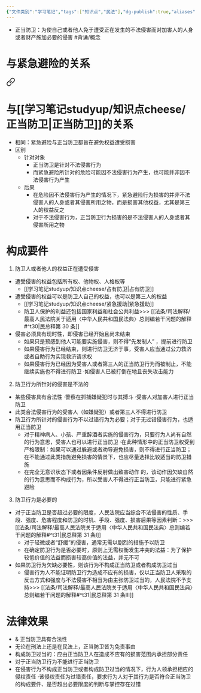 ```yaml
---
{"文件类别":"学习笔记","tags":["知识点","民法"],"dg-publish":true,"aliases":["紧急防卫"],"permalink":"/学习笔记studyup/知识点cheese/正当防卫/","dgPassFrontmatter":true,"created":"2024-09-17T15:16:29.784+08:00","updated":"2024-10-25T12:42:09.955+08:00"}
---
```


- 正当防卫：为使自己或者他人免于遭受正在发生的不法侵害而对加害人的人身或者财产施加必要的侵害 #背诵/概念 
# 与紧急避险的关系

<div class="transclusion internal-embed is-loaded"><a class="markdown-embed-link" href="/studyup/cheese//#" aria-label="Open link"><svg xmlns="http://www.w3.org/2000/svg" width="24" height="24" viewBox="0 0 24 24" fill="none" stroke="currentColor" stroke-width="2" stroke-linecap="round" stroke-linejoin="round" class="svg-icon lucide-link"><path d="M10 13a5 5 0 0 0 7.54.54l3-3a5 5 0 0 0-7.07-7.07l-1.72 1.71"></path><path d="M14 11a5 5 0 0 0-7.54-.54l-3 3a5 5 0 0 0 7.07 7.07l1.71-1.71"></path></svg></a><div class="markdown-embed">



# 与[[学习笔记studyup/知识点cheese/正当防卫\|正当防卫]]的关系
- 相同：紧急避险与正当防卫都旨在避免权益遭受损害
- 区别
	- 针对对象
		- 正当防卫是针对不法侵害行为
		- 而紧急避险所针对的危险可能因不法侵害行为产生，也可能并非因不法侵害行为产生
	- 后果
		- 在危险因不法侵害行为产生的情况下，紧急避险行为损害的并非不法侵害人的人身或者其侵害所用之物，而是损害其他权益，尤其是第三人的权益反之
		- 对于不法侵害行为，正当防卫行为损害的是不法侵害人的人身或者其侵害所用之物

</div></div>

# 构成要件
1. 防卫人或者他人的权益正在遭受侵害
- 遭受侵害的权益包括所有权、他物权、人格权等
	- [[学习笔记studyup/知识点cheese/占有防卫\|占有防卫]]
- 遭受侵害的权益可以是防卫人自己的权益，也可以是第三人的权益
	- [[学习笔记studyup/知识点cheese/紧急援助\|紧急援助]]
	- 防卫人保护的利益还包括国家利益和社会公共利益>>> [[法条/司法解释/最高人民法院关于适用〈中华人民共和国民法典〉总则编若干问题的解释#^t30\|民总释第 30 条]]
- 侵害必须具有现时性，即侵害已经开始且尚未结束
	- 如果只是预感到他人可能要实施侵害，则不得“先发制人” ，提前进行防卫
	- 如果侵害行为已经结束，则进行防卫无济于事，受害人应当通过公力救济或者自助行为实现救济请求权
	- 如果侵害行为已经因为受害人或者第三人的正当防卫行为而被制止，不能继续实施也不得进行防卫
	·如侵害人已被打倒在地且丧失攻击能力
2. 防卫行为所针对的侵害是不法的
- 某些侵害具有合法性
·警察在抓捕嫌疑犯时与其搏斗
·受害人对加害人进行正当防卫
- 此类合法侵害行为的受害人（如嫌疑犯）或者第三人不得进行防卫
- 防卫行为所针对的侵害行为不以过错行为为必要；对于无过错侵害行为，也适用正当防卫
	- 对于精神病人、小孩、严重醉酒者实施的侵害行为，只要行为人尚有自然的行为意思，受害人也可以进行正当防卫
	·在此种情形中的正当防卫权受到严格限制：如果可以通过躲避或者劝导避免损害，则不得进行正当防卫；在不能通过此类措施避免损害的情景下，也应尽量选择比较适当的防卫措施
	- 在完全无意识状态下或者因条件反射做出致害动作 的，该动作因欠缺自然的行为意思而不构成行为，所以受害人不得进行正当防卫，只能进行紧急避险
3. 防卫行为是必要的
- 对于正当防卫是否超过必要的限度，人民法院应当综合不法侵害的性质、手段、强度、危害程度和防卫的时机、手段、强度、损害后果等因素判断：>>> [[法条/司法解释/最高人民法院关于适用〈中华人民共和国民法典〉总则编若干问题的解释#^t31\|民总释第 31 条Ⅰ]]
	- 对于轻微或者“舒缓”的侵害，通常无需以剧烈的措施予以防卫
	- 在确定防卫行为是否必要时，原则上无需权衡发生冲突的法益：为了保护较低价值的法益而损害较高价值的法益，并无不可
-  如果防卫行为欠缺必要性，则该行为不构成正当防卫或者构成防卫过当
	- 侵害行为人不能证明防卫行为造成不应有的损害，仅以正当防卫人采取的反击方式和强度与不法侵害不相当为由主张防卫过当的，人民法院不予支持>>> [[法条/司法解释/最高人民法院关于适用〈中华人民共和国民法典〉总则编若干问题的解释#^t31\|民总释第 31 条Ⅲ]]
# 法律效果
- & 正当防卫具有合法性
- 无论在刑法上还是在民法上，正当防卫皆为免责事由
- 构成防卫过当的：应由正当防卫人在造成不应有的损害范围内承担部分责任
- 对于正当防卫行为不能进行正当防卫
- 在侵害行为不构成正当防卫或者构成防卫过当的情况下，行为人领承担相应的侵权责任
·该侵权责任为过错责任，要求行为人对于其行为是否符合正当防卫的构成要件、是否超出必要限度的判断与掌控存在过错